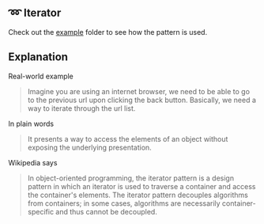 ## ➿ Iterator

Check out the [example](example/) folder to see how the pattern is used.

## Explanation

Real-world example

> Imagine you are using an internet browser, we need to be able to go to the previous url upon clicking the back button. Basically, we need a way to iterate through the url list.

In plain words

> It presents a way to access the elements of an object without exposing the underlying presentation.

Wikipedia says

> In object-oriented programming, the iterator pattern is a design pattern in which an iterator is used to traverse a container and access the container's elements. The iterator pattern decouples algorithms from containers; in some cases, algorithms are necessarily container-specific and thus cannot be decoupled.
